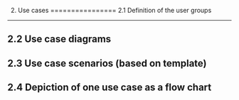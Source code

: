 2. Use cases
================
2.1 Definition of the user groups
--------------------------

2.2 Use case diagrams
-------------------------

2.3 Use case scenarios (based on template)
---------------------------

2.4 Depiction of one use case as a flow chart
-----------------------
